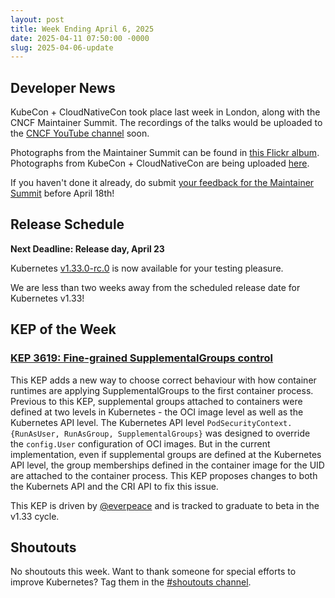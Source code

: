 ```yaml
---
layout: post
title: Week Ending April 6, 2025
date: 2025-04-11 07:50:00 -0000
slug: 2025-04-06-update
---
```


## Developer News

KubeCon + CloudNativeCon took place last week in London, along with the CNCF Maintainer Summit. The recordings of the talks would be uploaded to the [CNCF YouTube channel](https://www.youtube.com/@cncf) soon.

Photographs from the Maintainer Summit can be found in [this Flickr album](https://www.flickr.com/photos/143247548@N03/albums/72177720324699266/). Photographs from KubeCon + CloudNativeCon are being uploaded [here](https://flic.kr/s/aHBqjC6eVH).

If you haven't done it already, do submit [your feedback for the Maintainer Summit](https://linuxfoundation.research.net/r/HWN9G2X) before April 18th! 

## Release Schedule

**Next Deadline: Release day, April 23**

Kubernetes [v1.33.0-rc.0](https://github.com/kubernetes/kubernetes/blob/master/CHANGELOG/CHANGELOG-1.33.md) is now available for your testing pleasure.

We are less than two weeks away from the scheduled release date for Kubernetes v1.33!

## KEP of the Week

### [KEP 3619: Fine-grained SupplementalGroups control](https://github.com/kubernetes/enhancements/tree/master/keps/sig-node/3619-supplemental-groups-policy)

This KEP adds a new way to choose correct behaviour with how container runtimes are applying SupplementalGroups to the first container process. Previous to this KEP, supplemental groups attached to containers were defined at two levels in Kubernetes - the OCI image level as well as the Kubernetes API level. The Kubernetes API level `PodSecurityContext.{RunAsUser, RunAsGroup, SupplementalGroups}` was designed to override the `config.User` configuration of OCI images. But in the current implementation, even if supplemental groups are defined at the Kubernetes API level, the group memberships defined in the container image for the UID are attached to the container process. This KEP proposes changes to both the Kubernets API and the CRI API to fix this issue.

This KEP is driven by [@everpeace](https://github.com/everpeace) and is tracked to graduate to beta in the v1.33 cycle.

## Shoutouts

No shoutouts this week.  Want to thank someone for special efforts to improve Kubernetes?  Tag them in the [#shoutouts channel](https://kubernetes.slack.com/archives/C92G08FGD).

